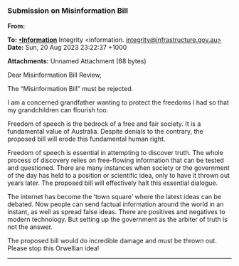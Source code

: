 ### Submission on Misinformation Bill

**From:**

**To:** **[•Information](mailto:information._integrity@infrastructure.gov.au)** Integrity <information. [integrity@infrastructure.gov.au>](mailto:information._integrity@infrastructure.gov.au)
**Date:** Sun, 20 Aug 2023 23:22:37 +1000

**Attachments:** Unnamed Attachment (68 bytes)

Dear Misinformation Bill Review,

The “Misinformation Bill” must be rejected.

I am a concerned grandfather wanting to protect the freedoms I had so that my grandchildren can flourish too.

Freedom of speech is the bedrock of a free and fair society. It is a fundamental value of Australia. Despite denials to
the contrary, the proposed bill will erode this fundamental human right.

Freedom of speech is essential in attempting to discover truth. The whole process of discovery relies on free-flowing
information that can be tested and questioned. There are many instances when society or the government of the day
has held to a position or scientific idea, only to have it thrown out years later. The proposed bill will effectively halt this
essential dialogue.

The internet has become the ‘town square’ where the latest ideas can be debated. Now people can send factual
information around the world in an instant, as well as spread false ideas. There are positives and negatives to modern
technology. But setting up the government as the arbiter of truth is not the answer.

The proposed bill would do incredible damage and must be thrown out. Please stop this Orwellian idea!


-----

